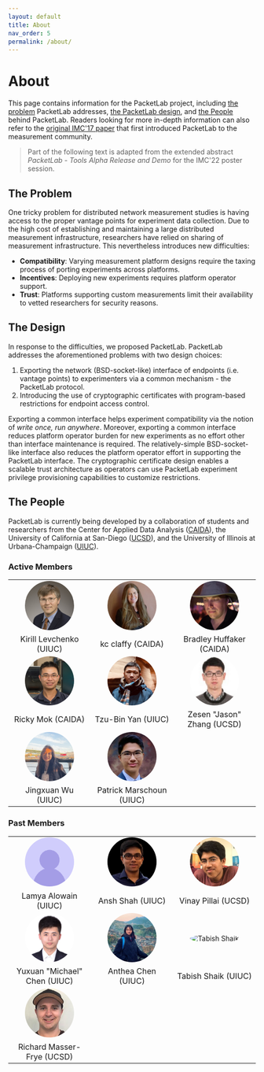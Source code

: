 ```yaml
---
layout: default
title: About
nav_order: 5
permalink: /about/
---
```


# About
This page contains information for the PacketLab project, including [the problem](#the-problem) PacketLab addresses, [the PacketLab design](#the-design), and [the People](#the-people) behind PacketLab. Readers looking for more in-depth information can also refer to the [original IMC'17 paper](https://www.caida.org/publications/papers/2017/packetlab/packetlab.pdf) that first introduced PacketLab to the measurement community.
> Part of the following text is adapted from the extended abstract *PacketLab - Tools Alpha Release and Demo* for the IMC'22 poster session.

## The Problem
One tricky problem for distributed network measurement studies is having access to the proper vantage points for experiment data collection. Due to the high cost of establishing and maintaining a large distributed measurement infrastructure, researchers have relied on sharing of measurement infrastructure. This nevertheless introduces new difficulties:
- **Compatibility**: Varying measurement platform designs require the taxing process of porting experiments across platforms.
- **Incentives**: Deploying new experiments requires platform operator support.
- **Trust**: Platforms supporting custom measurements limit their availability to vetted researchers for security reasons.

## The Design
In response to the difficulties, we proposed PacketLab. PacketLab addresses the aforementioned problems with two design choices:
1. Exporting the network (BSD-socket-like) interface of endpoints (i.e. vantage points) to experimenters via a common mechanism - the PacketLab protocol.
2. Introducing the use of cryptographic certificates with program-based restrictions for endpoint access control.

Exporting a common interface helps experiment compatibility via the notion of *write once, run anywhere*. Moreover, exporting a common interface reduces platform operator burden for new experiments as no effort other than interface maintenance is required. The relatively-simple BSD-socket-like interface also reduces the platform operator effort in supporting the PacketLab interface. The cryptographic certificate design enables a scalable trust architecture as operators can use PacketLab experiment privilege provisioning capabilities to customize restrictions.

## The People
PacketLab is currently being developed by a collaboration of students and researchers from the Center for Applied Data Analysis ([CAIDA](https://www.caida.org)), the University of California at San-Diego ([UCSD](https://ucsd.edu)), and the University of Illinois at Urbana-Champaign ([UIUC](https://illinois.edu)).

### Active Members
<table width="100%" border="0" align="center" cellspacing="0" cellpadding="0">
<tbody>
    <tr>
        <td width="30%" align="center" valign="middle">
            <img src="/assets/images/levchenko.jpg" alt="Kirill Levchenko" class="avatar"/>
        </td>
        <td width="30%" align="center" valign="middle">
            <img src="/assets/images/kc_claffy.jpg" alt="kc claffy" class="avatar"/>
        </td>
        <td width="30%" align="center" valign="middle">
            <img src="/assets/images/bradbuffaker.png" alt="Bradley Huffaker" class="avatar"/>
        </td>
    </tr>
    <tr>
        <td width="30%" align="center" valign="middle">
            <p class="name">Kirill Levchenko (UIUC)</p>
        </td>
        <td width="30%" align="center" valign="middle">
            <p class="name">kc claffy (CAIDA)</p>
        </td>
        <td width="30%" align="center" valign="middle">
            <p class="name">Bradley Huffaker (CAIDA)</p>
        </td>
    </tr>
    <tr>
        <td width="30%" align="center" valign="middle">
            <img src="/assets/images/rickymok.jpeg" alt="Ricky Mok" class="avatar"/>
        </td>
        <td width="30%" align="center" valign="middle">
            <img src="/assets/images/tbyan.jpeg" alt="Tzu-Bin Yan" class="avatar"/>
        </td>
        <td width="30%" align="center" valign="middle">
            <img src="/assets/images/jasonzhang.jpg" alt='Zesen "Jason" Zhang' class="avatar"/>
        </td>
    </tr>
    <tr>
        <td width="30%" align="center" valign="middle">
            <p class="name">Ricky Mok (CAIDA)</p>
        </td>
        <td width="30%" align="center" valign="middle">
            <p class="name">Tzu-Bin Yan (UIUC)</p>
        </td>
        <td width="30%" align="center" valign="middle">
            <p class="name">Zesen "Jason" Zhang (UCSD)</p>
        </td>
    </tr>
    <tr>
        <td width="30%" align="center" valign="middle">
            <img src="/assets/images/jingxuan.jpg" alt="Jingxuan Wu" class="avatar"/>
        </td>
        <td width="30%" align="center" valign="middle">
            <img src="/assets/images/patrickmarschoun.jpg" alt="Patrick Marschoun" class="avatar"/>
        </td>
        <td width="30%" align="center" valign="middle">
        </td>
    </tr>
    <tr>
        <td width="30%" align="center" valign="middle">
            <p class="name">Jingxuan Wu (UIUC)</p>
        </td>
        <td width="30%" align="center" valign="middle">
            <p class="name">Patrick Marschoun (UIUC)</p>
        </td>
        <td width="30%" align="center" valign="middle">
        </td>
    </tr>
</tbody>
</table>



### Past Members
<table width="100%" border="0" align="center" cellspacing="0" cellpadding="0">
<tbody>
    <tr>
        <td width="30%" align="center" valign="middle">
            <img src="/assets/images/empty.png" alt="Lamya Alowain" class="avatar"/>
        </td>
        <td width="30%" align="center" valign="middle">
            <img src="/assets/images/anshshah.png" alt="Ansh Shah" class="avatar"/>
        </td>
        <td width="30%" align="center" valign="middle">
            <img src="/assets/images/vinaypillai.jpg" alt="Vinay Pillai" class="avatar"/>
        </td>
    </tr>
    <tr>
        <td width="30%" align="center" valign="middle">
            <p class="name">Lamya Alowain (UIUC)</p>
        </td>
        <td width="30%" align="center" valign="middle">
            <p class="name">Ansh Shah (UIUC)</p>
        </td>
        <td width="30%" align="center" valign="middle">
            <p class="name">Vinay Pillai (UCSD)</p>
        </td>
    </tr>
    <tr>
        <td width="30%" align="center" valign="middle">
            <img src="/assets/images/michaelchen.jpg" alt='Yuxuan "Michael" Chen' class="avatar"/>
        </td>
        <td width="30%" align="center" valign="middle">
            <img src="/assets/images/antheachen.jpg" alt='Anthea Chen' class="avatar"/>
        </td>
        <td width="30%" align="center" valign="middle">
            <img src="/assets/images/tabishshaik.png" alt="Tabish Shaik" class="avatar"/>
        </td>
    </tr>
    <tr>
        <td width="30%" align="center" valign="middle">
            <p class="name">Yuxuan "Michael" Chen (UIUC)</p>
        </td>
        <td width="30%" align="center" valign="middle">
            <p class="name">Anthea Chen (UIUC)</p>
        </td>
        <td width="30%" align="center" valign="middle">
            <p class="name">Tabish Shaik (UIUC)</p>
        </td>
    </tr>
    <tr>
        <td width="30%" align="center" valign="middle">
            <img src="/assets/images/richardmasserfrye.jpg" alt="Richard Masser-Frye" class="avatar"/>
        </td>
        <td width="30%" align="center" valign="middle">
        </td>
        <td width="30%" align="center" valign="middle">
        </td>
    </tr>
    <tr>
        <td width="30%" align="center" valign="middle">
            <p class="name">Richard Masser-Frye (UCSD)</p>
        </td>
        <td width="30%" align="center" valign="middle">
        </td>
        <td width="30%" align="center" valign="middle">
        </td>
    </tr>
</tbody>
</table>

<style lang="css">
    .avatar {
        width: 100px;
        height: 100px;
        object-fit: cover;
        border-radius: 50%;
    }
    .name {
        margin: 0px;
        font-size: 16px;
        text-align: center;
    }
</style>
